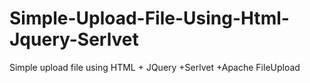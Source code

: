 # Simple-Upload-File-Using-Html-Jquery-Serlvet
Simple upload file using HTML + JQuery +Serlvet +Apache  FileUpload
